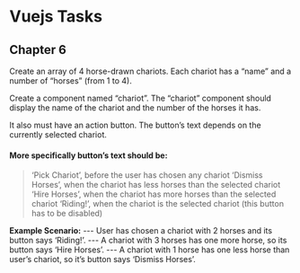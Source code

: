 # Vuejs Tasks

## Chapter 6

Create an array of 4 horse-drawn chariots. Each chariot has a “name” and a number of “horses” (from 1 to 4). 

Create a component named “chariot”. The “chariot” component should display the name of the chariot and the number of the horses it has. 

It also must have an action button. The button’s text depends on the currently selected chariot.

#### More specifically button’s text should be:
>  ‘Pick Chariot’, before the user has chosen any chariot
>  ‘Dismiss Horses’, when the chariot has less horses than the selected chariot
>  ‘Hire Horses’, when the chariot has more horses than the selected chariot
>  ‘Riding!’, when the chariot is the selected chariot (this button has to be disabled)

**Example Scenario:**
--- User has chosen a chariot with 2 horses and its button says ‘Riding!’. 
--- A chariot with 3 horses has one more horse, so its button says ‘Hire Horses’. 
--- A chariot with 1 horse has one less horse than user’s chariot, so it’s button says ‘Dismiss Horses’.